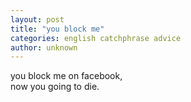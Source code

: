 ```yaml
---
layout: post
title: "you block me"
categories: english catchphrase advice
author: unknown
---
```


you block me on facebook,   
now you going to die.
